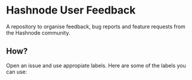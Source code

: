 # Hashnode User Feedback

A repository to organise feedback, bug reports and feature requests from the Hashnode community. 

## How? 

Open an issue and use appropiate labels. Here are some of the labels you can use: 
